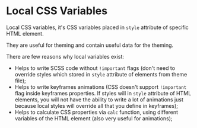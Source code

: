 # Local CSS Variables

Local CSS variables, it's CSS variables placed in `style` attribute of specific HTML element.

They are useful for theming and contain useful data for the theming.

There are few reasons why local variables exist:
- Helps to write SCSS code without `!important` flags (don't need to override styles which stored in `style` attribute of elements from theme file);
- Helps to write keyframes animations (CSS doesn't support `!important` flag inside keyframes properties. If styles will in `style` attribute of HTML elements, you will not have the ability to write a lot of animations just because local styles will override all that you define in keyframes);
- Helps to calculate CSS properties via `calc` function, using different variables of the HTML element (also very useful for animations);
